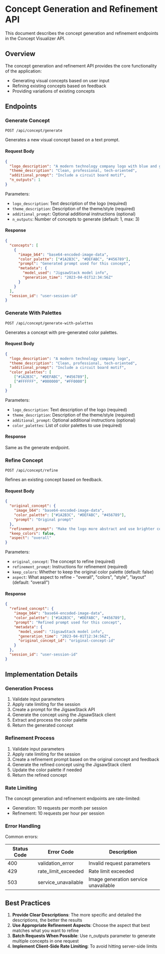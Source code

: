 # Concept Generation and Refinement API

This document describes the concept generation and refinement endpoints in the Concept Visualizer API.

## Overview

The concept generation and refinement API provides the core functionality of the application:
- Generating visual concepts based on user input
- Refining existing concepts based on feedback
- Providing variations of existing concepts

## Endpoints

### Generate Concept

```
POST /api/concept/generate
```

Generates a new visual concept based on a text prompt.

#### Request Body

```json
{
  "logo_description": "A modern technology company logo with blue and green colors",
  "theme_description": "Clean, professional, tech-oriented",
  "additional_prompt": "Include a circuit board motif",
  "n_outputs": 1
}
```

Parameters:
- `logo_description`: Text description of the logo (required)
- `theme_description`: Description of the theme/style (required)
- `additional_prompt`: Optional additional instructions (optional)
- `n_outputs`: Number of concepts to generate (default: 1, max: 3)

#### Response

```json
{
  "concepts": [
    {
      "image_b64": "base64-encoded-image-data",
      "color_palette": ["#1A2B3C", "#DEFABC", "#456789"],
      "prompt": "Generated prompt used for this concept",
      "metadata": {
        "model_used": "JigsawStack model info",
        "generation_time": "2023-04-01T12:34:56Z"
      }
    }
  ],
  "session_id": "user-session-id"
}
```

### Generate With Palettes

```
POST /api/concept/generate-with-palettes
```

Generates a concept with pre-generated color palettes.

#### Request Body

```json
{
  "logo_description": "A modern technology company logo",
  "theme_description": "Clean, professional, tech-oriented",
  "additional_prompt": "Include a circuit board motif",
  "color_palettes": [
    ["#1A2B3C", "#DEFABC", "#456789"],
    ["#FFFFFF", "#000000", "#FF0000"]
  ]
}
```

Parameters:
- `logo_description`: Text description of the logo (required)
- `theme_description`: Description of the theme/style (required)
- `additional_prompt`: Optional additional instructions (optional)
- `color_palettes`: List of color palettes to use (required)

#### Response

Same as the generate endpoint.

### Refine Concept

```
POST /api/concept/refine
```

Refines an existing concept based on feedback.

#### Request Body

```json
{
  "original_concept": {
    "image_b64": "base64-encoded-image-data",
    "color_palette": ["#1A2B3C", "#DEFABC", "#456789"],
    "prompt": "Original prompt"
  },
  "refinement_prompt": "Make the logo more abstract and use brighter colors",
  "keep_colors": false,
  "aspect": "overall"
}
```

Parameters:
- `original_concept`: The concept to refine (required)
- `refinement_prompt`: Instructions for refinement (required)
- `keep_colors`: Whether to keep the original color palette (default: false)
- `aspect`: What aspect to refine - "overall", "colors", "style", "layout" (default: "overall")

#### Response

```json
{
  "refined_concept": {
    "image_b64": "base64-encoded-image-data",
    "color_palette": ["#1A2B3C", "#DEFABC", "#456789"],
    "prompt": "Refined prompt used for this concept",
    "metadata": {
      "model_used": "JigsawStack model info",
      "generation_time": "2023-04-01T12:34:56Z",
      "original_concept_id": "original-concept-id"
    }
  },
  "session_id": "user-session-id"
}
```

## Implementation Details

### Generation Process

1. Validate input parameters
2. Apply rate limiting for the session
3. Create a prompt for the JigsawStack API
4. Generate the concept using the JigsawStack client
5. Extract and process the color palette
6. Return the generated concept

### Refinement Process

1. Validate input parameters
2. Apply rate limiting for the session
3. Create a refinement prompt based on the original concept and feedback
4. Generate the refined concept using the JigsawStack client
5. Update the color palette if needed
6. Return the refined concept

### Rate Limiting

The concept generation and refinement endpoints are rate-limited:
- Generation: 10 requests per month per session
- Refinement: 10 requests per hour per session

### Error Handling

Common errors:

| Status Code | Error Code | Description |
|-------------|------------|-------------|
| 400 | validation_error | Invalid request parameters |
| 429 | rate_limit_exceeded | Rate limit exceeded |
| 503 | service_unavailable | Image generation service unavailable |

## Best Practices

1. **Provide Clear Descriptions**: The more specific and detailed the descriptions, the better the results
2. **Use Appropriate Refinement Aspects**: Choose the aspect that best matches what you want to refine
3. **Batch Requests When Possible**: Use n_outputs parameter to generate multiple concepts in one request
4. **Implement Client-Side Rate Limiting**: To avoid hitting server-side limits 